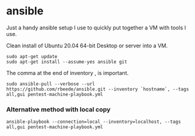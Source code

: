 # ansible

Just a handy ansible setup I use to quickly put together a VM with tools I use.

Clean install of Ubuntu 20.04 64-bit Desktop or server into a VM.

```
sudo apt-get update
sudo apt-get install --assume-yes ansible git
```

The comma at the end of inventory , is important.
```
sudo ansible-pull --verbose --url https://github.com/rbeede/ansible.git --inventory `hostname`, --tags all,gui pentest-machine-playbook.yml
```

### Alternative method with local copy

`ansible-playbook --connection=local --inventory=localhost, --tags all,gui pentest-machine-playbook.yml`
